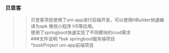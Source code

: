 ### 贝思客
>>贝思客项目使用了uni-app进行前端开发，可以使用HBuilder快速编译为apk 微信小程序 H5等应用。  
>>使用了springboot快速实现了不同模块的crud需求  
###文件说明
*bsk		springboot服务端项目  
*bsskProject	uni-app前端项目  
